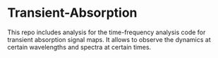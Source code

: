 # Transient-Absorption

This repo includes analysis for the time-frequency analysis code for transient absorption signal maps. It allows to observe the dynamics at certain wavelengths and spectra at certain times.
